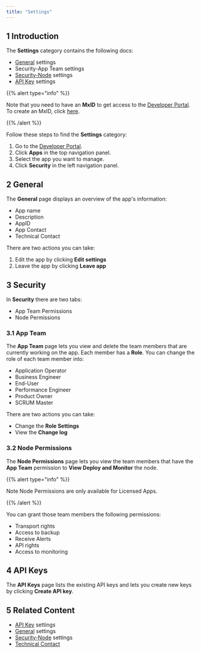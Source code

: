 ```yaml
---
title: "Settings"
---
```


## 1 Introduction

The **Settings** category contains the following docs:

*  [General](/developerportal/settings/general-settings) settings
*  Security-App Team settings
*  [Security-Node](/developerportal/settings/node-permissions) settings
*  [API Key](/developerportal/settings/api-key) settings

{{% alert type="info" %}}

Note that you need to have an **MxID** to get access to the [Developer Portal](http://home.mendix.com). To create an MxID, click [here](http://www.mendix.com/try-now/?utm_source=documentation&utm_medium=community&utm_campaign=signup).

{{% /alert %}}

Follow these steps to find the **Settings** category:

1.  Go to the [Developer Portal](http://home.mendix.com).
2.  Click **Apps** in the top navigation panel.
4.  Select the app you want to manage.
5.  Click **Security** in the left navigation panel.

## 2 General

The **General** page displays an overview of the app's information:

*   App name
*   Description
*   AppID
*   App Contact
*   Technical Contact

There are two actions you can take:

1. Edit the app by clicking **Edit settings**
2. Leave the app by clicking **Leave app**

## 3 Security

In **Security** there are two tabs:

*   App Team Permissions 
*   Node Permissions

### 3.1 App Team

The **App Team** page lets you view and delete the team members that are currently working on the app. Each member has a **Role**.
You can change the role of each team member into:

*   Application Operator
*   Business Engineer
*   End-User
*   Performance Engineer
*   Product Owner
*   SCRUM Master

There are two actions you can take:

*   Change the **Role Settings**
*   View the **Change log**

### 3.2 Node Permissions

The **Node Permissions** page lets you view the team members that have the **App Team** permission to **View Deploy and Monitor** the node.

{{% alert type="info" %}}

Note Node Permissions are only available for Licensed Apps.

{{% /alert %}}

You can grant those team members the following permissions:

*   Transport rights
*   Access to backup
*   Receive Alerts
*   API rights
*   Access to monitoring

## 4 API Keys
 
The **API Keys** page lists the existing API keys and lets you create new keys by clicking **Create API key**.

## 5 Related Content

*  [API Key](/developerportal/settings/api-key) settings
*  [General](/developerportal/settings/general-settings) settings
*  [Security-Node](/developerportal/settings/node-permissions) settings
*  [Technical Contact](/developerportal/settings/technical-contact)
